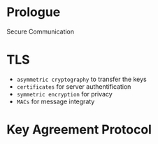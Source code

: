 # Prologue
Secure Communication
# TLS
- `asymmetric cryptography` to transfer the keys
- `certificates` for server authentification
- `symmetric encryption` for privacy
- `MACs` for message integraty

# Key Agreement Protocol
